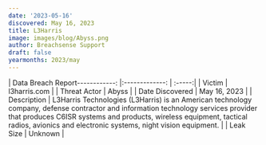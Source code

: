 ```yaml
---
date: '2023-05-16'
discovered: May 16, 2023
title: L3Harris
image: images/blog/Abyss.png
author: Breachsense Support
draft: false
yearmonths: 2023/may
---
```


| Data Breach Report------------:     |:-------------:    | :-----:|
| Victim      | l3harris.com      | 
| Threat Actor      | Abyss      | 
| Date Discovered      | May 16, 2023      | 
| Description      | L3Harris Technologies (L3Harris) is an American technology company, defense contractor and information technology services provider that produces C6ISR systems and products, wireless equipment, tactical radios, avionics and electronic systems, night vision equipment.      | 
| Leak Size      | Unknown      | 

